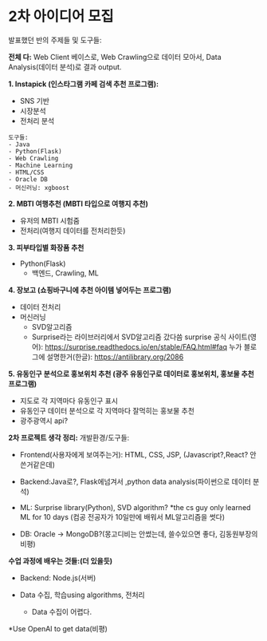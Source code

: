 # 2차 아이디어 모집

발표했던 반의 주제들 및 도구들:

**전체 다:** Web Client 베이스로, Web Crawling으로 데이터 모아서, Data Analysis(데이터 분석)로 결과 output.

**1. Instapick (인스타그램 카페 검색 추천 프로그램):**
   - SNS 기반
   - 시장분석
   - 전처리 분석
  
    도구들:
    - Java
    - Python(Flask)
    - Web Crawling
    - Machine Learning
    - HTML/CSS
    - Oracle DB
    - 머신러닝: xgboost
    

**2. MBTI 여행추천 (MBTI 타입으로 여행지 추천)**
   - 유저의 MBTI 시험줌
   - 전처리(여행지 데이터를 전처리한듯)
    

**3. 피부타입별 화장품 추천**
   - Python(Flask) 
     - 백엔드, Crawling, ML


**4. 장보고 (쇼핑바구니에 추천 아이템 넣어두는 프로그램)**
   - 데이터 전처리
   - 머신러닝
     - SVD알고리즘
     - Surprise라는 라이브러리에서 SVD알고리즘 갔다씀
       surprise 공식 사이트(영어): https://surprise.readthedocs.io/en/stable/FAQ.html#faq
       누가 블로그에 설명한거(한글): https://antilibrary.org/2086


**5. 유동인구 분석으로 홍보위치 추천 (광주 유동인구로 데이터로 홍보위치, 홍보물 추천 프로그램)**
   - 지도로 각 지역마다 유동인구 표시
   - 유동인구 데이터 분석으로 각 지역마다 잘먹히는 홍보물 추천
   - 광주광역시 api?


**2차 프로젝트 생각 정리:**
개발환경/도구들:
- Frontend(사용자에게 보여주는거): HTML, CSS, JSP,  (Javascript?,React? 안쓴거같은데)

- Backend:Java로?,  Flask에넘겨서 ,python data analysis(파이썬으로 데이터 분석)

- ML: Surprise library(Python), SVD algorithm? *the cs guy only learned ML for 10 days (컴공 전공자가 10일만에 배워서 ML알고리즘을 썻다) 
	
- DB: Oracle -> MongoDB?(몽고디비는 안썼는데, 쓸수있으면 좋다, 김동원부장의 비평)


**수업 과정에 배우는 것들:(더 있을듯)**
- Backend: Node.js(서버)

- Data 수집, 학습using algorithms, 전처리
  - Data 수집이 어렵다. 

*Use OpenAI to get data(비평)
